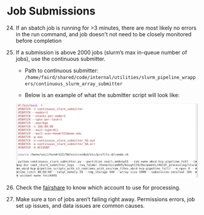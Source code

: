 # Job Submissions

24. If an sbatch job is running for >3 minutes, there are most likely no errors in the run command, and job doesn't not need to be closely monitored before completion 

25. If a submission is above 2000 jobs (slurm’s max in-queue number of jobs), use the continuous submitter.

    * Path to continuous submitter: `/home/faird/shared/code/internal/utilities/slurm_pipeline_wrappers/continuous_slurm_array_submitter`

    * Below is an example of what the submitter script will look like:

    ![example job submission script](img/jobs.png)

26. Check the [fairshare](#5-fairshare) to know which account to use for processing.

27. Make sure a ton of jobs aren’t failing right away. Permissions errors, job set up issues, and data issues are common causes.